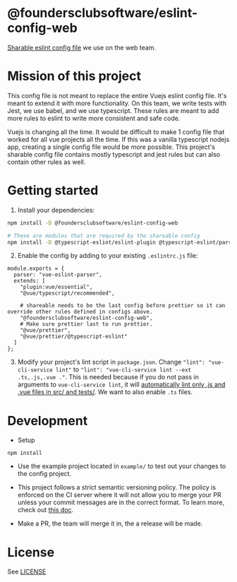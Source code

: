# @foundersclubsoftware/eslint-config-web

[Sharable eslint config file](https://eslint.org/docs/developer-guide/shareable-configs) we use on the web team. 

# Mission of this project 

This config file is not meant to replace the entire Vuejs eslint config file. It's meant to extend it with more functionality. On this team, we write tests with Jest, we use babel, and we use typescript. These rules are meant to add more rules to eslint to write more consistent and safe code. 

Vuejs is changing all the time. It would be difficult to make 1 config file that worked for all vue projects all the time. If this was a vanilla typescript nodejs app, creating a single config file would be more possible. This project's sharable config file contains mostly typescript and jest rules but can also contain other rules as well. 

# Getting started 

1. Install your dependencies: 

```bash
npm install -D @foundersclubsoftware/eslint-config-web

# These are modules that are required by the shareable config
npm install -D @typescript-eslint/eslint-plugin @typescript-eslint/parser
```

2. Enable the config by adding to your existing `.eslintrc.js` file:

```
module.exports = {
  parser: "vue-eslint-parser",
  extends: [
    "plugin:vue/essential",
    "@vue/typescript/recommended",

    # shareable needs to be the last config before prettier so it can override other rules defined in configs above. 
    "@foundersclubsoftware/eslint-config-web",
    # Make sure prettier last to run prettier.
    "@vue/prettier",
    "@vue/prettier/@typescript-eslint"
  ]
};
```

3. Modify your project's lint script in `package.json`. Change `"lint": "vue-cli-service lint"` to `"lint": "vue-cli-service lint --ext .ts,.js,.vue ."`. This is needed because if you do not pass in arguments to `vue-cli-service lint`, it will [automatically lint only .js and .vue files in src/ and tests/](https://github.com/vuejs/vue-cli/blob/dev/packages/%40vue/cli-plugin-eslint/README.md#injected-commands). We want to also enable `.ts` files. 

# Development 

* Setup 

```
npm install
```

* Use the example project located in `example/` to test out your changes to the config project. 

* This project follows a strict semantic versioning policy. The policy is enforced on the CI server where it will not allow you to merge your PR unless your commit messages are in the correct format. To learn more, check out [this doc](https://github.com/angular/angular.js/blob/master/DEVELOPERS.md#-git-commit-guidelines). 

* Make a PR, the team will merge it in, the a release will be made. 

# License 

See [LICENSE](LICENSE.md)